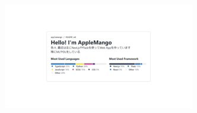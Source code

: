 <a href="https://applemango.github.io/"><img src="img/git.abc.osaka_.png" title="Profile"></a>
<!--<div align="center">
    <a href="https://github.com/anuraghazra/github-readme-stats"><img align="center" title="stats" src="https://github-readme-stats.vercel.app/api?username=applemango&show_icons=true&theme=vue&border_color=fff" style="width: 33%"/></a>
    <a href="https://github.com/anuraghazra/github-readme-stats"><img align="center" title="lang list" src="https://github-readme-stats.vercel.app/api/top-langs/?username=applemango&langs_count=10&layout=compact&border_color=fff" style="width: 33%" /></a>
    <a href="https://git.io/streak-stats"><img src="http://github-readme-streak-stats.herokuapp.com?user=applemango&theme=%E3%83%87%E3%83%95%E3%82%A9%E3%83%AB%E3%83%88&hide_border=true&date_format=M%20j%5B%2C%20Y%5D&%E3%83%90%E3%83%83%E3%82%AF%E3%82%B0%E3%83%A9%E3%82%A6%E3%83%B3%E3%83%89=DD2727" title="streak" style="width: 33%;"></a>
</div>-->
